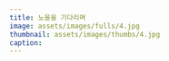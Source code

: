 ```yaml
---
title: 노을을 기다리며
image: assets/images/fulls/4.jpg
thumbnail: assets/images/thumbs/4.jpg
caption:
---
```

